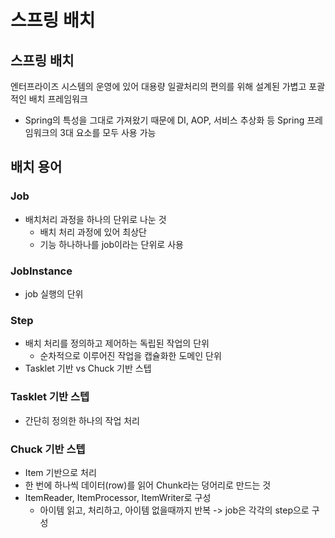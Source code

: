 # 스프링 배치
## 스프링 배치
엔터프라이즈 시스템의 운영에 있어 대용량 일괄처리의 편의를 위해 설계된 가볍고 포괄적인 배치 프레임워크
+ Spring의 특성을 그대로 가져왔기 때문에 DI, AOP, 서비스 추상화 등 Spring 프레임워크의 3대 요소를 모두 사용 가능

## 배치 용어
### Job
+ 배치처리 과정을 하나의 단위로 나눈 것
  + 배치 처리 과정에 있어 최상단
  + 기능 하나하나를 job이라는 단위로 사용 
### JobInstance
+ job 실행의 단위

### Step
+ 배치 처리를 정의하고 제어하는 독립된 작업의 단위
  + 순차적으로 이루어진 작업을 캡슐화한 도메인 단위
+ Tasklet 기반 vs Chuck 기반 스텝

### Tasklet 기반 스텝
+ 간단히 정의한 하나의 작업 처리

### Chuck 기반 스텝
+ Item 기반으로 처리
+ 한 번에 하나씩 데이터(row)를 읽어 Chunk라는 덩어리로 만드는 것
+ ItemReader, ItemProcessor, ItemWriter로 구성
  + 아이템 읽고, 처리하고, 아이템 없을때까지 반복
-> job은 각각의 step으로 구성

